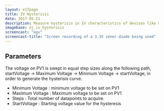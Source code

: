 ```yaml
---
layout: e17page
title: IV Hysterisis
date: 2017-05-21
description: Measure hysterisis in IV characteristics of devices like memristors
imagebase: ej_iv_hysterisis
screencast: "ogv"
screencast-title: "Screen recording of a 3.3V zener diode being used"
---
```


## Parameters

The voltage on PV1 is swept in equal step sizes along the following path, startVoltage -> Maximum Voltage -> Minimum Voltage -> startVoltage, in order to generate the hysterisis curve.

+ Minimum Voltage : minimum voltage to be set on PV1
+ Maximum Voltage : Maximum voltage to be set on PV1
+ Steps : Total number of datapoints to acquire. 
+ StartVoltage : Starting voltage value for the hysteresis

